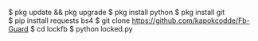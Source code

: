 $ pkg update && pkg upgrade
$ pkg install python
$ pkg install git  
$ pip insttall requests bs4
$ git clone https://github.com/kapokcodde/Fb-Guard
$ cd lockfb
$ python locked.py
